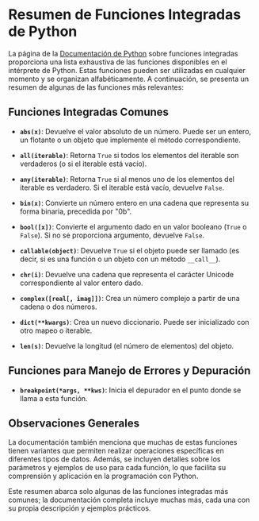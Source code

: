 # Resumen de Funciones Integradas de Python

La página de la [Documentación de Python](https://docs.python.org/3/library/functions.html) sobre funciones integradas proporciona una lista exhaustiva de las funciones disponibles en el intérprete de Python. Estas funciones pueden ser utilizadas en cualquier momento y se organizan alfabéticamente. A continuación, se presenta un resumen de algunas de las funciones más relevantes:

## Funciones Integradas Comunes

- **`abs(x)`**: Devuelve el valor absoluto de un número. Puede ser un entero, un flotante o un objeto que implemente el método correspondiente.
  
- **`all(iterable)`**: Retorna `True` si todos los elementos del iterable son verdaderos (o si el iterable está vacío).

- **`any(iterable)`**: Retorna `True` si al menos uno de los elementos del iterable es verdadero. Si el iterable está vacío, devuelve `False`.

- **`bin(x)`**: Convierte un número entero en una cadena que representa su forma binaria, precedida por "0b".

- **`bool([x])`**: Convierte el argumento dado en un valor booleano (`True` o `False`). Si no se proporciona argumento, devuelve `False`.

- **`callable(object)`**: Devuelve `True` si el objeto puede ser llamado (es decir, si es una función o un objeto con un método `__call__`).

- **`chr(i)`**: Devuelve una cadena que representa el carácter Unicode correspondiente al valor entero dado.

- **`complex([real[, imag]])`**: Crea un número complejo a partir de una cadena o dos números.

- **`dict(**kwargs)`**: Crea un nuevo diccionario. Puede ser inicializado con otro mapeo o iterable.

- **`len(s)`**: Devuelve la longitud (el número de elementos) del objeto.

## Funciones para Manejo de Errores y Depuración

- **`breakpoint(*args, **kws)`**: Inicia el depurador en el punto donde se llama a esta función.

## Observaciones Generales

La documentación también menciona que muchas de estas funciones tienen variantes que permiten realizar operaciones específicas en diferentes tipos de datos. Además, se incluyen detalles sobre los parámetros y ejemplos de uso para cada función, lo que facilita su comprensión y aplicación en la programación con Python.

Este resumen abarca solo algunas de las funciones integradas más comunes; la documentación completa incluye muchas más, cada una con su propia descripción y ejemplos prácticos.
